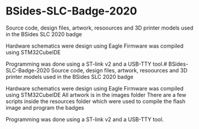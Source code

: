 # BSides-SLC-Badge-2020
Source code, design files, artwork, resoources and 3D printer models used in the BSides SLC 2020 badge


Hardware schematics were design using Eagle
Firmware was compiled using STM32CubeIDE

Programming was done using a ST-link v2 and a USB-TTY tool.# BSides-SLC-Badge-2020
Source code, design files, artwork, resoources and 3D printer models used in the BSides SLC 2020 badge


Hardware schematics were design using Eagle
Firmware was compiled using STM32CubeIDE
All artwork is in the images folder
There are a few scripts inside the resources folder which were used to compile the flash image and program the badges

Programming was done using a ST-link v2 and a USB-TTY tool.
